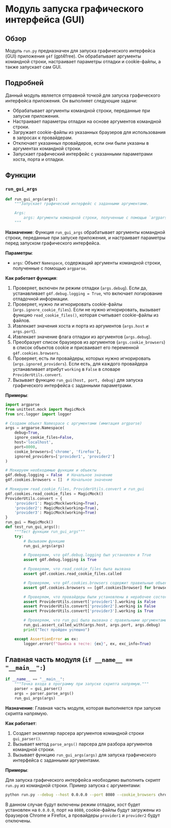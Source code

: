 # Модуль запуска графического интерфейса (GUI)
## Обзор

Модуль `run.py` предназначен для запуска графического интерфейса (GUI) приложения `g4f` (gpt4free). Он обрабатывает аргументы командной строки, настраивает параметры отладки и cookie-файлы, а также запускает сам GUI.

## Подробней

Данный модуль является отправной точкой для запуска графического интерфейса приложения. Он выполняет следующие задачи:

- Обрабатывает аргументы командной строки, переданные при запуске приложения.
- Настраивает параметры отладки на основе аргументов командной строки.
- Загружает cookie-файлы из указанных браузеров для использования в запросах к провайдерам.
- Отключает указанных провайдеров, если они были указаны в аргументах командной строки.
- Запускает графический интерфейс с указанными параметрами хоста, порта и отладки.

## Функции

### `run_gui_args`

```python
def run_gui_args(args):
    """Запускает графический интерфейс с заданными аргументами.

    Args:
        args: Аргументы командной строки, полученные с помощью `argparse`.
    """
```

**Назначение**:
Функция `run_gui_args` обрабатывает аргументы командной строки, переданные при запуске приложения, и настраивает параметры перед запуском графического интерфейса.

**Параметры**:
- `args`: Объект `Namespace`, содержащий аргументы командной строки, полученные с помощью `argparse`.

**Как работает функция**:
1. Проверяет, включен ли режим отладки (`args.debug`). Если да, устанавливает `g4f.debug.logging = True`, что включает логирование отладочной информации.
2. Проверяет, нужно ли игнорировать cookie-файлы (`args.ignore_cookie_files`). Если не нужно игнорировать, вызывает функцию `read_cookie_files()`, которая считывает cookie-файлы из файлов.
3. Извлекает значения хоста и порта из аргументов (`args.host` и `args.port`).
4. Извлекает значение флага отладки из аргументов (`args.debug`).
5. Преобразует список браузеров из аргументов (`args.cookie_browsers`) в список объектов cookie и присваивает его переменной `g4f.cookies.browsers`.
6. Проверяет, есть ли провайдеры, которых нужно игнорировать (`args.ignored_providers`). Если есть, для каждого провайдера устанавливает атрибут `working` в `False` в словаре `ProviderUtils.convert`.
7. Вызывает функцию `run_gui(host, port, debug)` для запуска графического интерфейса с заданными параметрами.

**Примеры**:

```python
import argparse
from unittest.mock import MagicMock
from src.logger import logger

# Создаем объект Namespace с аргументами (имитация argparse)
args = argparse.Namespace(
    debug=True,
    ignore_cookie_files=False,
    host='localhost',
    port=8000,
    cookie_browsers=['chrome', 'firefox'],
    ignored_providers=['provider1', 'provider2']
)

# Мокируем необходимые функции и объекты
g4f.debug.logging = False  # Начальное значение
g4f.cookies.browsers = []  # Начальное значение

# Мокируем read_cookie_files, ProviderUtils.convert и run_gui
g4f.cookies.read_cookie_files = MagicMock()
ProviderUtils.convert = {
    'provider1': MagicMock(working=True),
    'provider2': MagicMock(working=True),
    'provider3': MagicMock(working=True)
}
run_gui = MagicMock()
def test_run_gui_args():
    """Тест функции run_gui_args"""
    try:
        # Вызываем функцию
        run_gui_args(args)

        # Проверяем, что g4f.debug.logging был установлен в True
        assert g4f.debug.logging is True

        # Проверяем, что read_cookie_files была вызвана
        assert g4f.cookies.read_cookie_files.called

        # Проверяем, что g4f.cookies.browsers содержит правильные объекты
        assert g4f.cookies.browsers == [g4f.cookies[browser] for browser in args.cookie_browsers]

        # Проверяем, что провайдеры были установлены в нерабочее состояние
        assert ProviderUtils.convert['provider1'].working is False
        assert ProviderUtils.convert['provider2'].working is False
        assert ProviderUtils.convert['provider3'].working is True

        # Проверяем, что run_gui была вызвана с правильными аргументами
        run_gui.assert_called_with(args.host, args.port, args.debug)
        print("Тест пройден успешно")

    except AssertionError as ex:
        logger.error(f"Ошибка в тесте: {ex}", ex, exc_info=True)

```
## Главная часть модуля (`if __name__ == "__main__":`)

```python
if __name__ == "__main__":
    """Точка входа в программу при запуске скрипта напрямую."""
    parser = gui_parser()
    args = parser.parse_args()
    run_gui_args(args)
```

**Назначение**:
Главная часть модуля, которая выполняется при запуске скрипта напрямую.

**Как работает**:
1. Создает экземпляр парсера аргументов командной строки `gui_parser()`.
2. Вызывает метод `parse_args()` парсера для разбора аргументов командной строки.
3. Вызывает функцию `run_gui_args(args)` для запуска графического интерфейса с заданными аргументами.

**Примеры**:

Для запуска графического интерфейса необходимо выполнить скрипт `run.py` из командной строки.
Пример запуска с аргументами:
```bash
python run.py --debug --host 0.0.0.0 --port 8080 --cookie_browsers chrome firefox --ignored_providers provider1 provider2
```
В данном случае будут включены режим отладки, хост будет установлен на `0.0.0.0`, порт на `8080`, cookie-файлы будут загружены из браузеров Chrome и Firefox, а провайдеры `provider1` и `provider2` будут отключены.